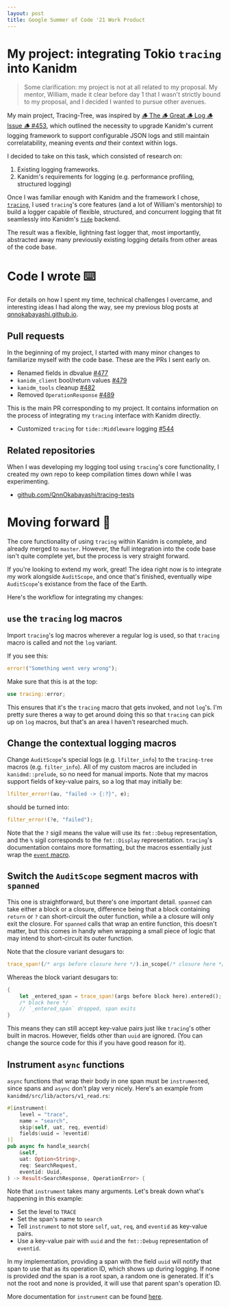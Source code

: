 ```yaml
---
layout: post
title: Google Summer of Code '21 Work Product
---
```


# My project: integrating Tokio `tracing` into Kanidm
> Some clarification: my project is not at all related to my proposal. My mentor, William, made it clear before day 1 that I wasn't strictly bound to my proposal, and I decided I wanted to pursue other avenues.

My main project, Tracing-Tree, was inspired by [🪵 The 🪵 Great 🪵 Log 🪵 Issue 🪵 #453](https://github.com/kanidm/kanidm/issues/453), which outlined the necessity to upgrade Kanidm's current logging framework to support configurable JSON logs and still maintain correlatability, meaning events _and_ their context within logs.

I decided to take on this task, which consisted of research on:
1. Existing logging frameworks.
2. Kanidm's requirements for logging (e.g. performance profiling, structured logging)

Once I was familiar enough with Kanidm and the framework I chose, [`tracing`](https://crates.io/crates/tracing), I used `tracing`'s core features (and a lot of William's mentorship) to build a logger capable of flexible, structured, and concurrent logging that fit seamlessly into Kanidm's [`tide`](https://crates.io/crates/tide) backend.

The result was a flexible, lightning fast logger that, most importantly, abstracted away many previously existing logging details from other areas of the code base.

# Code I wrote ⌨️
For details on how I spent my time, technical challenges I overcame, and interesting ideas I had along the way, see my previous blog posts at [qnnokabayashi.github.io](https://qnnokabayashi.github.io/).

## Pull requests
In the beginning of my project, I started with many minor changes to familiarize myself with the code base. These are the PRs I sent early on.
* Renamed fields in dbvalue [#477](https://github.com/kanidm/kanidm/pull/477)
* `kanidm_client` bool/return values [#479](https://github.com/kanidm/kanidm/pull/479)
* `kanidm_tools` cleanup [#482](https://github.com/kanidm/kanidm/pull/482)
* Removed `OperationResponse` [#489](https://github.com/kanidm/kanidm/pull/489)

This is the main PR corresponding to my project. It contains information on the process of integrating my `tracing` interface with Kanidm directly.
* Customized `tracing` for `tide::Middleware` logging [#544](https://github.com/kanidm/kanidm/pull/544)

## Related repositories
When I was developing my logging tool using `tracing`'s core functionality, I created my own repo to keep compilation times down while I was experimenting.
* [github.com/QnnOkabayashi/tracing-tests](https://github.com/QnnOkabayashi/tracing-tests)

# Moving forward 🚀
The core functionality of using `tracing` within Kanidm is complete, and already merged to `master`. However, the full integration into the code base isn't quite complete yet, but the process is very straight forward.

If you're looking to extend my work, great! The idea right now is to integrate my work alongside `AuditScope`, and once that's finished, eventually wipe `AuditScope`'s existance from the face of the Earth.

Here's the workflow for integrating my changes:

## `use` the `tracing` log macros
Import `tracing`'s log macros wherever a regular log is used, so that `tracing` macro is called and not the `log` variant.

If you see this:
```rust
error!("Something went very wrong");
```
Make sure that this is at the top:
```rust
use tracing::error;
```
This ensures that it's the `tracing` macro that gets invoked, and not `log`'s. I'm pretty sure theres a way to get around doing this so that `tracing` can pick up on `log` macros, but that's an area I haven't researched much.

## Change the contextual logging macros
Change `AuditScope`'s special logs (e.g. `lfilter_info`) to the `tracing-tree` macros (e.g. `filter_info`). All of my custom macros are included in `kanidmd::prelude`, so no need for manual imports. Note that my macros support fields of key-value pairs, so a log that may initially be:
```rust
lfilter_error!(au, "failed -> {:?}", e);
```
should be turned into:
```rust
filter_error!(?e, "failed");
```
Note that the `?` sigil means the value will use its `fmt::Debug` representation, and the `%` sigil corresponds to the `fmt::Display` representation. `tracing`'s documentation contains more formatting, but the macros essentially just wrap the [`event` macro](https://docs.rs/tracing/0.1.26/tracing/index.html#using-the-macros).

## Switch the `AuditScope` segment macros with `spanned`
This one is straightforward, but there's one important detail. `spanned` can take either a block or a closure, difference being that a block containing `return` or `?` can short-circuit the outer function, while a a closure will only exit the closure. For `spanned` calls that wrap an entire function, this doesn't matter, but this comes in handy when wrapping a small piece of logic that may intend to short-circuit its outer function.

Note that the closure variant desugars to:
```rust
trace_span!(/* args before closure here */).in_scope(/* closure here */);
```

Whereas the block variant desugars to:
```rust
{
    let _entered_span = trace_span!(args before block here).entered();
    /* block here */
    // `_entered_span` dropped, span exits
}
```

This means they can still accept key-value pairs just like `tracing`'s other built in macros. However, fields other than `uuid` are ignored. (You can change the source code for this if you have good reason for it).

## Instrument `async` functions
`async` functions that wrap their body in one span must be `instrument`ed, since spans and `async` don't play very nicely. Here's an example from `kanidmd/src/lib/actors/v1_read.rs`:
```rust
#[instrument(
    level = "trace",
    name = "search",
    skip(self, uat, req, eventid)
    fields(uuid = ?eventid)
)]
pub async fn handle_search(
    &self,
    uat: Option<String>,
    req: SearchRequest,
    eventid: Uuid,
) -> Result<SearchResponse, OperationError> {
```
Note that `instrument` takes many arguments. Let's break down what's happening in this example:
* Set the level to `TRACE`
* Set the span's name to `search`
* Tell `instrument` to not store `self`, `uat`, `req`, and `eventid` as key-value pairs.
* Use a key-value pair with `uuid` and the `fmt::Debug` representation of `eventid`.

In my implementation, providing a span with the field `uuid` will notify that span to use that as its operation ID, which shows up during logging. If none is provided _and_ the span is a root span, a random one is generated. If it's not the root and none is provided, it will use that parent span's operation ID.

More documentation for `instrument` can be found [here](https://docs.rs/tracing-attributes/0.1.15/tracing_attributes/attr.instrument.html).
